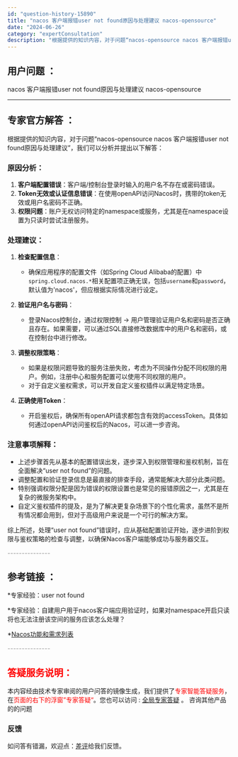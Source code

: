 ```yaml
---
id: "question-history-15890"
title: "nacos 客户端报错user not found原因与处理建议 nacos-opensource"
date: "2024-06-26"
category: "expertConsultation"
description: "根据提供的知识内容，对于问题“nacos-opensource nacos 客户端报错user not found原因与处理建议”，我们可以分析并提出以下解答：### 原因分析：1. **客户端配置错误**：客户端/控制台登录时输入的用户名不存在或密码错误。2. **Token无效或认证信息错误**"
---
```


## 用户问题 ： 
 nacos 客户端报错user not found原因与处理建议 nacos-opensource 

---------------
## 专家官方解答 ：

根据提供的知识内容，对于问题“nacos-opensource nacos 客户端报错user not found原因与处理建议”，我们可以分析并提出以下解答：

### 原因分析：

1. **客户端配置错误**：客户端/控制台登录时输入的用户名不存在或密码错误。
2. **Token无效或认证信息错误**：在使用openAPI访问Nacos时，携带的token无效或用户名密码不正确。
3. **权限问题**：账户无权访问特定的namespace或服务，尤其是在namespace设置为只读时尝试注册服务。

### 处理建议：

1. **检查配置信息**：
   - 确保应用程序的配置文件（如Spring Cloud Alibaba的配置）中`spring.cloud.nacos.*`相关配置项正确无误，包括`username`和`password`，默认值为'nacos'，但应根据实际情况进行设定。
   
2. **验证用户名与密码**：
   - 登录Nacos控制台，通过权限控制 -> 用户管理验证用户名和密码是否正确且存在。如果需要，可以通过SQL直接修改数据库中的用户名和密码，或在控制台中进行修改。
   
3. **调整权限策略**：
   - 如果是权限问题导致的服务注册失败，考虑为不同操作分配不同权限的用户。例如，注册中心和服务配置可以使用不同权限的用户。
   - 对于自定义鉴权需求，可以开发自定义鉴权插件以满足特定场景。

4. **正确使用Token**：
   - 开启鉴权后，确保所有openAPI请求都包含有效的accessToken。具体如何通过openAPI访问鉴权后的Nacos，可以进一步咨询。

### 注意事项解释：

- 上述步骤首先从基本的配置错误出发，逐步深入到权限管理和鉴权机制，旨在全面解决“user not found”的问题。
- 调整配置和验证登录信息是最直接的排查手段，通常能解决大部分此类问题。
- 特别强调权限分配是因为错误的权限设置也是常见的报错原因之一，尤其是在复杂的微服务架构中。
- 自定义鉴权插件的提及，是为了解决更复杂场景下的个性化需求，虽然不是所有情况都会用到，但对于高级用户来说是一个可行的解决方案。

综上所述，处理“user not found”错误时，应从基础配置验证开始，逐步进阶到权限与鉴权策略的检查与调整，以确保Nacos客户端能够成功与服务器交互。


<font color="#949494">---------------</font> 


## 参考链接 ：

*专家经验：user not found 
 
 *专家经验：自建用户用于nacos客户端应用验证时，如果对namespace开启只读将也无法注册该空间的服务应该怎么处理？ 
 
 *[Nacos功能和需求列表](https://nacos.io/docs/latest/archive/feature-list)


 <font color="#949494">---------------</font> 
 


## <font color="#FF0000">答疑服务说明：</font> 

本内容经由技术专家审阅的用户问答的镜像生成，我们提供了<font color="#FF0000">专家智能答疑服务</font>，在<font color="#FF0000">页面的右下的浮窗”专家答疑“</font>。您也可以访问 : [全局专家答疑](https://answer.opensource.alibaba.com/docs/intro) 。 咨询其他产品的的问题

### 反馈
如问答有错漏，欢迎点：[差评](https://ai.nacos.io/user/feedbackByEnhancerGradePOJOID?enhancerGradePOJOId=15891)给我们反馈。
